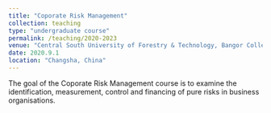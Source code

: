 ```yaml
---
title: "Coporate Risk Management"
collection: teaching
type: "undergraduate course"
permalink: /teaching/2020-2023
venue: "Central South University of Forestry & Technology, Bangor College" 
date: 2020.9.1
location: "Changsha, China"
---
```


The goal of the Coporate Risk Management course is to examine the identification, measurement, control and financing of pure risks in business organisations.



